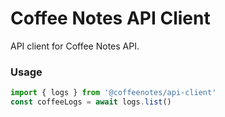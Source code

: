 # Coffee Notes API Client

API client for Coffee Notes API.

### Usage

```js
import { logs } from '@coffeenotes/api-client'
const coffeeLogs = await logs.list()
```